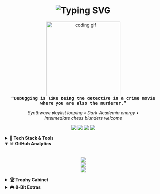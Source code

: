 <!-- ─── 𝙍𝙀𝙏𝙍𝙊 𝘾𝙊𝘿𝙀 𝘿𝙊𝙅𝙊 ─────────────────────────────────────────── -->
<h1 align="center">
  <img src="https://readme-typing-svg.herokuapp.com?font=Fira+Code&weight=500&size=28&pause=1000&center=true&vCenter=true&width=435&height=45&lines=%F0%9F%91%BE+David+aka+90s+Coding+Vibe;Software+Engineer+%E2%80%A2+Educator+%E2%80%A2+CEO" alt="Typing SVG" />
</h1>

<p align="center">
  <img src="https://i.giphy.com/ENY5vJgJPEfG3Ym14H.webp" width="240" alt="coding gif"/>
  <br/>
  <samp><b>“Debugging is like being the detective in a crime movie<br/>where you are also the murderer.”</b></samp>
</p>

<p align="center">
  <em>Synthwave playlist looping • Dark-Academia energy • <br/>Intermediate chess blunders welcome</em>
</p>

<!-- ─── 𝙎𝙊𝘾𝙄𝘼𝙇 𝙇𝙄𝙉𝙆𝙎 ─────────────────────────────────────────── -->
<p align="center">
  <a href="mailto:davidcoimbradev@gmail.com"><img src="https://img.shields.io/badge/Email-D14836?logo=gmail&logoColor=white" /></a>
  <a href="https://linkedin.com/in/davidcoimbradev"><img src="https://img.shields.io/badge/LinkedIn-%230077B5?logo=linkedin&logoColor=white" /></a>
  <a href="https://instagram.com/90s-coding-vibe"><img src="https://img.shields.io/badge/Instagram-%23E4405F?logo=instagram&logoColor=white" /></a>
  <a href="https://youtube.com/@90s-coding-vibe"><img src="https://img.shields.io/badge/YouTube-%23FF0000?logo=youtube&logoColor=white" /></a>
</p>

<!-- ─── 𝙏𝙀𝘾𝙃 𝙎𝙏𝘼𝘾𝙆 ─────────────────────────────────────────── -->
<details>
  <summary><strong>🚀 Tech Stack & Tools</strong></summary><br/>

| 💡 Frontend | 🔩 Backend | 🗄️ Databases | ☁️ DevOps | 🔧 Misc |
| ----------- | ---------- | ----------- | --------- | ------- |
| ![React](https://img.shields.io/badge/react-%2320232a.svg?logo=react&logoColor=%2361DAFB) ![Vue.js](https://img.shields.io/badge/vue.js-%2335495e.svg?logo=vuedotjs&logoColor=%234FC08D) ![TailwindCSS](https://img.shields.io/badge/tailwindcss-%2338B2AC?logo=tailwind-css&logoColor=white) | ![NodeJS](https://img.shields.io/badge/node.js-6DA55F?logo=node.js&logoColor=white) ![Laravel](https://img.shields.io/badge/laravel-%23FF2D20?logo=laravel&logoColor=white) ![.Net](https://img.shields.io/badge/.NET-5C2D91?logo=.net&logoColor=white) | ![Postgres](https://img.shields.io/badge/postgres-%23316192?logo=postgresql&logoColor=white) ![MongoDB](https://img.shields.io/badge/mongodb-%234ea94b?logo=mongodb&logoColor=white) | ![AWS](https://img.shields.io/badge/AWS-%23FF9900?logo=amazon-aws&logoColor=white) ![GitHub Actions](https://img.shields.io/badge/github%20actions-%232671E5?logo=githubactions&logoColor=white) | ![Git](https://img.shields.io/badge/git-%23F05033?logo=git&logoColor=white) ![Figma](https://img.shields.io/badge/figma-%23F24E1E?logo=figma&logoColor=white) |

</details>

<!-- ─── 𝙂𝙄𝙏𝙃𝙐𝘽 𝙎𝙏𝘼𝙏𝙎 ─────────────────────────────────────────── -->
<details open>
  <summary><strong>📊 GitHub Analytics</strong></summary><br/>
  <p align="center">
    <img src="https://github-readme-stats.vercel.app/api?username=90s-coding-vibe&theme=radical&hide_border=true&show_icons=true&custom_title=Code+%E2%9C%A8+Commits" />
    <br/>
    <img src="https://streak-stats.demolab.com?user=90s-coding-vibe&theme=radical&border_radius=4" />
    <br/>
    <img src="https://github-readme-stats.vercel.app/api/top-langs/?username=90s-coding-vibe&layout=compact&theme=radical&hide_border=true" />
  </p>
</details>

<!-- ─── 𝙏𝙍𝙊𝙋𝙃𝙄𝙀𝙎 ───────────────────────────────────────────────── -->
<details>
  <summary><strong>🏆 Trophy Cabinet</strong></summary><br/>
  <p align="center">
    <img src="https://github-profile-trophy.vercel.app/?username=90s-coding-vibe&theme=onedark&no-frame=true&margin-w=8" />
  </p>
</details>

<!-- ─── 𝙁𝙐𝙉 𝙕𝙊𝙉𝙀 ───────────────────────────────────────────────── -->
<details>
  <summary><strong>🎮 8-Bit Extras</strong></summary><br/>

```bash
$ whoami
→ 90s-coding-vibe
$ alias grind='brew install synthwave && code'
$ while !deadlines; do
    git commit -m "🎸 midnight push"
  done
